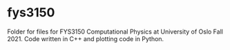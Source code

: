 # fys3150
Folder for files for FYS3150 Computational Physics at University of Oslo Fall 2021. Code written in C++ and plotting code in Python. 
